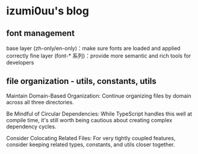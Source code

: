 # izumi0uu's blog

## font management

base layer (zh-only/en-only)：make sure fonts are loaded and applied correctly
fine layer (font-\* 系列)：provide more semantic and rich tools for developers

## file organization - utils, constants, utils

Maintain Domain-Based Organization: Continue organizing files by domain across all three directories.

Be Mindful of Circular Dependencies: While TypeScript handles this well at compile time, it's still worth being cautious about creating complex dependency cycles.

Consider Colocating Related Files: For very tightly coupled features, consider keeping related types, constants, and utils closer together.
